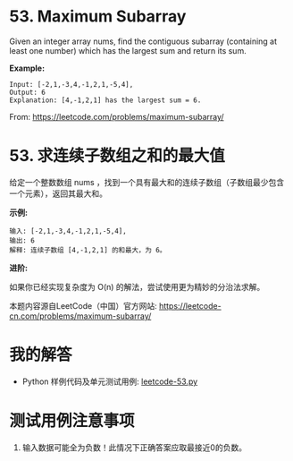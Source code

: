﻿# 53. Maximum Subarray

Given an integer array nums, find the contiguous subarray (containing at least one number) which has the largest sum and return its sum.

**Example:**
```
Input: [-2,1,-3,4,-1,2,1,-5,4],
Output: 6
Explanation: [4,-1,2,1] has the largest sum = 6.
```

From: https://leetcode.com/problems/maximum-subarray/


# 53. 求连续子数组之和的最大值

给定一个整数数组 nums ，找到一个具有最大和的连续子数组（子数组最少包含一个元素），返回其最大和。

**示例:**
```
输入: [-2,1,-3,4,-1,2,1,-5,4],
输出: 6
解释: 连续子数组 [4,-1,2,1] 的和最大，为 6。
```

**进阶:**

如果你已经实现复杂度为 O(n) 的解法，尝试使用更为精妙的分治法求解。

本题内容源自LeetCode（中国）官方网站: https://leetcode-cn.com/problems/maximum-subarray/


# 我的解答
- Python 样例代码及单元测试用例: [leetcode-53.py](leetcode-53.py)

# 测试用例注意事项
1. 输入数据可能全为负数！此情况下正确答案应取最接近0的负数。
